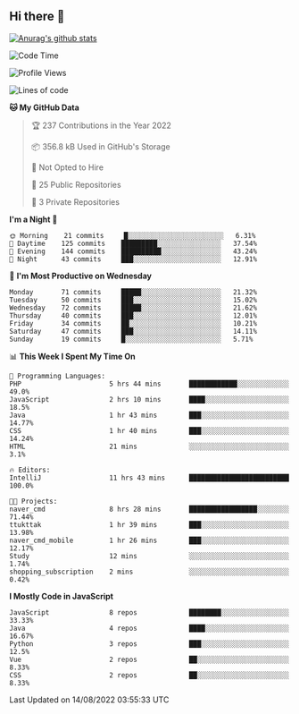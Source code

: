 ## Hi there 👋

[![Anurag's github stats](https://github-readme-stats.vercel.app/api?username=Songwonseok)](https://github.com/anuraghazra/github-readme-stats)



<!--START_SECTION:waka-->
![Code Time](http://img.shields.io/badge/Code%20Time-1%2C705%20hrs%2019%20mins-blue)

![Profile Views](http://img.shields.io/badge/Profile%20Views-0-blue)

![Lines of code](https://img.shields.io/badge/From%20Hello%20World%20I%27ve%20Written-3%20Million%20lines%20of%20code-blue)

**🐱 My GitHub Data** 

> 🏆 237 Contributions in the Year 2022
 > 
> 📦 356.8 kB Used in GitHub's Storage 
 > 
> 🚫 Not Opted to Hire
 > 
> 📜 25 Public Repositories 
 > 
> 🔑 3 Private Repositories  
 > 
**I'm a Night 🦉** 

```text
🌞 Morning    21 commits     █░░░░░░░░░░░░░░░░░░░░░░░░   6.31% 
🌆 Daytime    125 commits    █████████░░░░░░░░░░░░░░░░   37.54% 
🌃 Evening    144 commits    ██████████░░░░░░░░░░░░░░░   43.24% 
🌙 Night      43 commits     ███░░░░░░░░░░░░░░░░░░░░░░   12.91%

```
📅 **I'm Most Productive on Wednesday** 

```text
Monday       71 commits     █████░░░░░░░░░░░░░░░░░░░░   21.32% 
Tuesday      50 commits     ███░░░░░░░░░░░░░░░░░░░░░░   15.02% 
Wednesday    72 commits     █████░░░░░░░░░░░░░░░░░░░░   21.62% 
Thursday     40 commits     ███░░░░░░░░░░░░░░░░░░░░░░   12.01% 
Friday       34 commits     ██░░░░░░░░░░░░░░░░░░░░░░░   10.21% 
Saturday     47 commits     ███░░░░░░░░░░░░░░░░░░░░░░   14.11% 
Sunday       19 commits     █░░░░░░░░░░░░░░░░░░░░░░░░   5.71%

```


📊 **This Week I Spent My Time On** 

```text
💬 Programming Languages: 
PHP                      5 hrs 44 mins       ████████████░░░░░░░░░░░░░   49.0% 
JavaScript               2 hrs 10 mins       ████░░░░░░░░░░░░░░░░░░░░░   18.5% 
Java                     1 hr 43 mins        ███░░░░░░░░░░░░░░░░░░░░░░   14.77% 
CSS                      1 hr 40 mins        ███░░░░░░░░░░░░░░░░░░░░░░   14.24% 
HTML                     21 mins             ░░░░░░░░░░░░░░░░░░░░░░░░░   3.1%

🔥 Editors: 
IntelliJ                 11 hrs 43 mins      █████████████████████████   100.0%

🐱‍💻 Projects: 
naver_cmd                8 hrs 28 mins       █████████████████░░░░░░░░   71.44% 
ttukttak                 1 hr 39 mins        ███░░░░░░░░░░░░░░░░░░░░░░   13.98% 
naver_cmd_mobile         1 hr 26 mins        ███░░░░░░░░░░░░░░░░░░░░░░   12.17% 
Study                    12 mins             ░░░░░░░░░░░░░░░░░░░░░░░░░   1.74% 
shopping_subscription    2 mins              ░░░░░░░░░░░░░░░░░░░░░░░░░   0.42%

```

**I Mostly Code in JavaScript** 

```text
JavaScript               8 repos             ████████░░░░░░░░░░░░░░░░░   33.33% 
Java                     4 repos             ████░░░░░░░░░░░░░░░░░░░░░   16.67% 
Python                   3 repos             ███░░░░░░░░░░░░░░░░░░░░░░   12.5% 
Vue                      2 repos             ██░░░░░░░░░░░░░░░░░░░░░░░   8.33% 
CSS                      2 repos             ██░░░░░░░░░░░░░░░░░░░░░░░   8.33%

```



 Last Updated on 14/08/2022 03:55:33 UTC
<!--END_SECTION:waka-->
